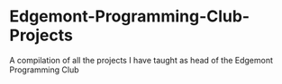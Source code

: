 # Edgemont-Programming-Club-Projects
A compilation of all the projects I have taught as head of the Edgemont Programming Club
